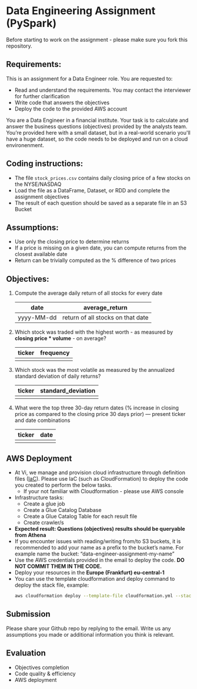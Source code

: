 # Data Engineering Assignment (PySpark)
Before starting to work on the assignment - please make sure you fork this repository.


## Requirements:
This is an assignment for a Data Engineer role. You are requested to:
- Read and understand the requirements. You may contact the interviewer for further clarification
- Write code that answers the objectives
- Deploy the code to the provided AWS account

You are a Data Engineer in a financial institute. Your task is to calculate and answer the business questions (objectives) provided by the analysts team. You’re provided here with a small dataset, but in a real-world scenario you'll have a huge dataset, so the code needs to be deployed and run on a cloud environenment.


## Coding instructions:
- The file `stock_prices.csv` contains daily closing price of a few stocks on the NYSE/NASDAQ
- Load the file as a DataFrame, Dataset, or RDD and complete the assignment objectives
- The result of each question should be saved as a separate file in an S3 Bucket


## Assumptions:
- Use only the closing price to determine returns
- If a price is missing on a given date, you can compute returns from the closest available date
- Return can be trivially computed as the % difference of two prices


## Objectives:
1. Compute the average daily return of all stocks for every date

   | date    | average_return |
   | -------- | ------- |
   | yyyy-MM-dd  | return of all stocks on that date   |


2. Which stock was traded with the highest worth - as measured by **closing price * volume** - on average? 

    | ticker | frequency |
    | ------ | ---------------------- |
    |   |  |


3. Which stock was the most volatile as measured by the annualized standard deviation of daily returns?

    | ticker | standard_deviation |
    | ------ |--------------------|
    |   |                    |


4. What were the top three 30-day return dates (% increase in closing price as compared to the closing price 30 days prior) — present ticker and date combinations

    | ticker | date |
    | ------ | ---- |
    |   |      |


## AWS Deployment
- At Vi, we manage and provision cloud infrastructure through definition files ([IaC](https://en.wikipedia.org/wiki/Infrastructure_as_code)). Please use IaC (such as CloudFormation) to deploy the code you created to perform the below tasks.
  - If your not familiar with Cloudformation - please use AWS console
- Infrastructure tasks:
  - Create a glue job
  - Create a Glue Catalog Database
  - Create a Glue Catalog Table for each result file
  - Create crawler/s
- **Expected result: Questions (objectives) results should be queryable from Athena**
- If you encounter issues with reading/writing from/to S3 buckets, it is recommended to add your name as a prefix to the bucket’s name. For example name the bucket: “data-engineer-assignment-my-name”
- Use the AWS credentials provided in the email to deploy the code. **DO NOT COMMIT THEM IN THE CODE.**
- Deploy your resources in the **Europe (Frankfurt) eu-central-1**
- You can use the template cloudformation and deploy command to deploy the stack file, example:
  ```bash
  aws cloudformation deploy --template-file cloudformation.yml --stack-name my-stack
  ```


## Submission
Please share your Github repo by replying to the email.
Write us any assumptions you made or additional information you think is relevant.


## Evaluation
- Objectives completion
- Code quality & efficiency
- AWS deployment
